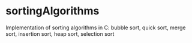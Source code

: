 # sortingAlgorithms
Implementation of sorting algorithms in C: bubble sort, quick sort, merge sort, insertion sort, heap sort, selection sort
